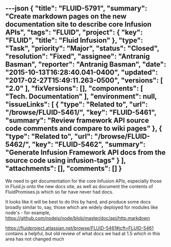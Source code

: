 ---json
{
  "title": "FLUID-5791",
  "summary": "Create markdown pages on the new documentation site to describe core Infusion APIs",
  "tags": "FLUID",
  "project": {
    "key": "FLUID",
    "title": "Fluid Infusion"
  },
  "type": "Task",
  "priority": "Major",
  "status": "Closed",
  "resolution": "Fixed",
  "assignee": "Antranig Basman",
  "reporter": "Antranig Basman",
  "date": "2015-10-13T16:28:40.041-0400",
  "updated": "2017-02-27T15:49:11.263-0500",
  "versions": [
    "2.0"
  ],
  "fixVersions": [],
  "components": [
    "Tech. Documentation"
  ],
  "environment": null,
  "issueLinks": [
    {
      "type": "Related to",
      "url": "/browse/FLUID-5461/",
      "key": "FLUID-5461",
      "summary": "Review framework API source code comments and compare to wiki pages"
    },
    {
      "type": "Related to",
      "url": "/browse/FLUID-5462/",
      "key": "FLUID-5462",
      "summary": "Generate Infusion Framework API docs from the source code using infusion-tags"
    }
  ],
  "attachments": [],
  "comments": []
}
---
We need to get documentation for the core Infusion APIs, especially those in Fluid.js onto the new docs site, as well as document the contents of FluidPromises.js which so far have never had docs.&#x20;

It looks like it will be best to do this by hand, and produce some docs broadly similar to, say, those which are widely deployed for modules like node's - for example, <https://github.com/nodejs/node/blob/master/doc/api/http.markdown>

<https://fluidproject.atlassian.net/browse/FLUID-5461#icft=FLUID-5461> contains a helpful, but old review of what docs we had at 1.5 which in this area has not changed much

        